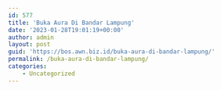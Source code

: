 ```yaml
---
id: 577
title: 'Buka Aura Di Bandar Lampung'
date: '2023-01-28T19:01:19+00:00'
author: admin
layout: post
guid: 'https://bos.awn.biz.id/buka-aura-di-bandar-lampung/'
permalink: /buka-aura-di-bandar-lampung/
categories:
    - Uncategorized
---
```


